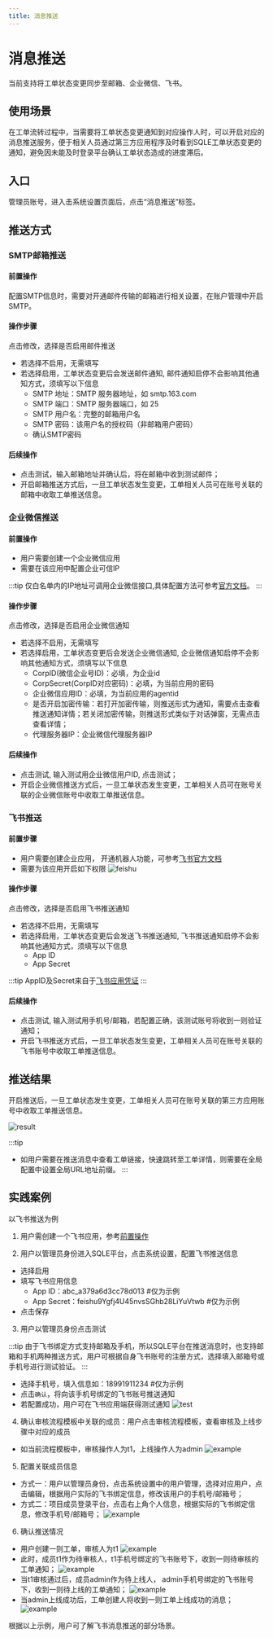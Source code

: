 ```yaml
---
title: 消息推送
---
```


# 消息推送
当前支持将工单状态变更同步至邮箱、企业微信、飞书。

## 使用场景
在工单流转过程中，当需要将工单状态变更通知到对应操作人时，可以开启对应的消息推送服务，便于相关人员通过第三方应用程序及时看到SQLE工单状态变更的通知，避免因未能及时登录平台确认工单状态造成的进度滞后。

## 入口
管理员账号，进入击系统设置页面后，点击“消息推送”标签。

## 推送方式
### SMTP邮箱推送

#### 前置操作
配置SMTP信息时，需要对开通邮件传输的邮箱进行相关设置，在账户管理中开启SMTP。

#### 操作步骤
点击修改，选择是否启用邮件推送
* 若选择不启用，无需填写
* 若选择启用，工单状态变更后会发送邮件通知, 邮件通知启停不会影响其他通知方式，须填写以下信息
    * SMTP 地址：SMTP 服务器地址，如 smtp.163.com
    * SMTP 端口：SMTP 服务器端口，如 25
    * SMTP 用户名：完整的邮箱用户名
    * SMTP 密码：该用户名的授权码（非邮箱用户密码）
    * 确认SMTP密码

#### 后续操作
* 点击测试，输入邮箱地址并确认后，将在邮箱中收到测试邮件；
* 开启邮箱推送方式后，一旦工单状态发生变更，工单相关人员可在账号关联的邮箱中收取工单推送信息。


### 企业微信推送

#### 前置操作
* 用户需要创建一个企业微信应用
* 需要在该应用中配置企业可信IP

:::tip
仅白名单内的IP地址可调用企业微信接口,具体配置方法可参考[官方文档](https://developer.work.weixin.qq.com/document/path/95672)。
:::

#### 操作步骤
点击修改，选择是否启用企业微信通知
* 若选择不启用，无需填写
* 若选择启用，工单状态变更后会发送企业微信通知, 企业微信通知启停不会影响其他通知方式，须填写以下信息
    * CorpID(微信企业号ID)：必填，为企业id
    * CorpSecret(CorpID对应密码)：必填，为当前应用的密码
    * 企业微信应用ID：必填，为当前应用的agentid
    * 是否开启加密传输：若打开加密传输，则推送形式为通知，需要点击查看推送通知详情；若关闭加密传输，则推送形式类似于对话弹窗，无需点击查看详情；
    * 代理服务器IP：企业微信代理服务器IP

#### 后续操作
* 点击测试, 输入测试用企业微信用户ID, 点击测试；
* 开启企业微信推送方式后，一旦工单状态发生变更，工单相关人员可在账号关联的企业微信账号中收取工单推送信息。


### 飞书推送

#### 前置步骤
* 用户需要创建企业应用， 开通机器人功能，可参考[飞书官方文档](https://open.feishu.cn/document/client-docs/bot-v3/add-custom-bot)
* 需要为该应用开启如下权限
![feishu](img/feishu-syn.png)

#### 操作步骤
点击修改，选择是否启用飞书推送通知
* 若选择不启用，无需填写
* 若选择启用，工单状态变更后会发送飞书推送通知, 飞书推送通知启停不会影响其他通知方式，须填写以下信息
    * App ID
    * App Secret

:::tip
AppID及Secret来自于[飞书应用凭证](https://open.feishu.cn/document/server-docs/api-call-guide/calling-process/get-access-token)
:::

#### 后续操作
* 点击测试, 输入测试用手机号/邮箱，若配置正确，该测试账号将收到一则验证通知；
* 开启飞书推送方式后，一旦工单状态发生变更，工单相关人员可在账号关联的飞书账号中收取工单推送信息。


## 推送结果

开启推送后，一旦工单状态发生变更，工单相关人员可在账号关联的第三方应用账号中收取工单推送信息。

![result](img/message-result.png)

:::tip
* 如用户需要在推送消息中查看工单链接，快速跳转至工单详情，则需要在全局配置中设置全局URL地址前缀。
:::


## 实践案例
以飞书推送为例

1. 用户需创建一个飞书应用，参考[前置操作](#前置步骤)

2. 用户以管理员身份进入SQLE平台，点击系统设置，配置飞书推送信息

* 选择启用
* 填写飞书应用信息
    * App ID：abc_a379a6d3cc78d013 #仅为示例
    * App Secret：feishu9Ygfj4U45nvsSGhb28LiYuVtwb #仅为示例
* 点击保存

3. 用户以管理员身份点击测试

:::tip
由于飞书绑定方式支持邮箱及手机，所以SQLE平台在推送消息时，也支持邮箱和手机两种推送方式，用户可根据自身飞书账号的注册方式，选择填入邮箱号或手机号进行测试验证。
:::

* 选择手机号，填入信息如：18991911234 #仅为示例
* 点击`确认`，将向该手机号绑定的飞书账号推送通知
* 若配置成功，用户可在飞书应用端获得测试通知
![test](img/feishu-test.png)

4. 确认审核流程模板中关联的成员：用户点击审核流程模板，查看审核及上线步骤中对应的成员

* 如当前流程模板中，审核操作人为t1，上线操作人为admin
![example](img/feishu-example.png)


5. 配置关联成员信息

* 方式一：用户以管理员身份，点击系统设置中的用户管理，选择对应用户，点击编辑，根据用户实际的飞书绑定信息，修改该用户的手机号/邮箱号；
* 方式二：项目成员登录平台，点击右上角个人信息，根据实际的飞书绑定信息，修改手机号/邮箱号；
![example](img/feishu-example2.png)

6. 确认推送情况
* 用户创建一则工单，审核人为t1
![example](img/feishu-example3.png)
* 此时，成员t1作为待审核人，t1手机号绑定的飞书账号下，收到一则待审核的工单通知；
![example](img/feishu-example4.png)
* 当t1审核通过后，成员admin作为待上线人， admin手机号绑定的飞书账号下，收到一则待上线的工单通知；
![example](img/feishu-example5.png)
* 当admin上线成功后，工单创建人将收到一则工单上线成功的消息；
![example](img/feishu-example6.png)

根据以上示例，用户可了解飞书消息推送的部分场景。







